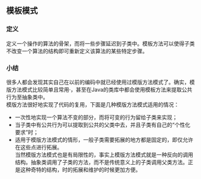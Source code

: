## 模板模式  

### 定义  
定义一个操作的算法的骨架，而将一些步骤延迟到子类中。模板方法可以使得子类不改变一个算法的结构即可重新定义该算法的某些特定步骤。  

### 小结  
很多人都会发现其实自己在以前的编码中就已经使用过模版方法模式了。确实，模版方法模式比较简单且常用·，甚至在Java的类库中都会使用模板方法来提取公共行为至抽象类中。  
模版方法很好地实现了代码的复用，下面是几种模版方法模式适用的情况：  
* 一次性地实现一个算法不变的部分，而将可变的行为留给子类来实现；  
* 当子类中有公共行为可以提取到公共的父类中去，并且子类有自己的“个性化要求”时；  
* 适用于模版方法模式的情形，一般子类需要拓展的地方都是固定的，即仅允许在这些点进行拓展。  
当然模版方法模式也是有局限性的，事实上模版方法模式就是一种反向的调用结构。抽象类调用了子类的方法，而不是传统意义上的子类调用父类方法。正是这种奇特的结构，时的拓展和维护的时候更加方便。  